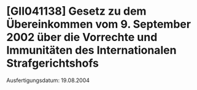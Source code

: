 # [GII041138] Gesetz zu dem Übereinkommen vom 9. September 2002 über die Vorrechte und Immunitäten des Internationalen Strafgerichtshofs

Ausfertigungsdatum: 19.08.2004

 